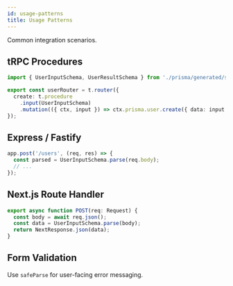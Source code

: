 ```yaml
---
id: usage-patterns
title: Usage Patterns
---
```


Common integration scenarios.

## tRPC Procedures
```ts
import { UserInputSchema, UserResultSchema } from './prisma/generated/schemas';

export const userRouter = t.router({
  create: t.procedure
    .input(UserInputSchema)
    .mutation(({ ctx, input }) => ctx.prisma.user.create({ data: input }))
});
```

## Express / Fastify
```ts
app.post('/users', (req, res) => {
  const parsed = UserInputSchema.parse(req.body);
  // ...
});
```

## Next.js Route Handler
```ts
export async function POST(req: Request) {
  const body = await req.json();
  const data = UserInputSchema.parse(body);
  return NextResponse.json(data);
}
```

## Form Validation
Use `safeParse` for user-facing error messaging.
